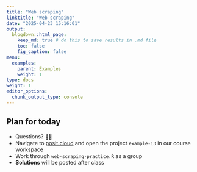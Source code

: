 ```yaml
---
title: "Web scraping"
linktitle: "Web scraping"
date: "2025-04-23 15:16:01"
output:
  blogdown::html_page:
    keep_md: true # do this to save results in .md file
    toc: false
    fig_caption: false
menu:
  examples:
    parent: Examples
    weight: 1
type: docs
weight: 1
editor_options:
  chunk_output_type: console
---
```


## Plan for today
- Questions? :raising_hand_woman:
- Navigate to [posit.cloud](http://posit.cloud) and open the project `example-13` in our course workspace
- Work through `web-scraping-practice.R` as a group
- **Solutions** will be posted after class
